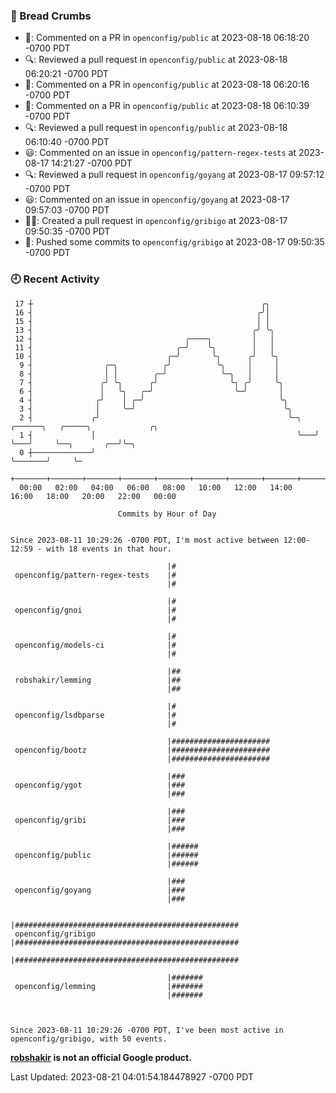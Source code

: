 ### 🍞 Bread Crumbs

 * 💬: Commented on a PR in  `openconfig/public` at 2023-08-18 06:18:20 -0700 PDT
 * 🔍: Reviewed a pull request in  `openconfig/public` at 2023-08-18 06:20:21 -0700 PDT
 * 💬: Commented on a PR in  `openconfig/public` at 2023-08-18 06:20:16 -0700 PDT
 * 💬: Commented on a PR in  `openconfig/public` at 2023-08-18 06:10:39 -0700 PDT
 * 🔍: Reviewed a pull request in  `openconfig/public` at 2023-08-18 06:10:40 -0700 PDT
 * 😃: Commented on an issue in `openconfig/pattern-regex-tests` at 2023-08-17 14:21:27 -0700 PDT
 * 🔍: Reviewed a pull request in  `openconfig/goyang` at 2023-08-17 09:57:12 -0700 PDT
 * 😃: Commented on an issue in `openconfig/goyang` at 2023-08-17 09:57:03 -0700 PDT
 * ✍🏼: Created a pull request in `openconfig/gribigo` at 2023-08-17 09:50:35 -0700 PDT
 * 🚢: Pushed some commits to `openconfig/gribigo` at 2023-08-17 09:50:35 -0700 PDT

### 🕘 Recent Activity
```
 17 ┼                                                   ╭╮
 16 ┤                                                  ╭╯│
 15 ┤                                                  │ │
 13 ┤                                                 ╭╯ ╰╮
 12 ┤                                  ╭────╮         │   │
 11 ┤                                ╭─╯    ╰╮        │   │
 10 ┤                              ╭─╯       ╰╮      ╭╯   ╰╮
  9 ┤                ╭─╮          ╭╯          ╰╮     │     │
  8 ┤                │ │        ╭─╯            ╰─╮   │     │
  7 ┤               ╭╯ ╰╮      ╭╯                ╰╮ ╭╯     ╰╮
  6 ┤               │   ╰╮   ╭─╯                  ╰─╯       │
  4 ┤              ╭╯    │ ╭─╯                              ╰╮
  3 ┤              │     ╰─╯                                 ╰╮
  2 ┤             ╭╯                                          ╰─╮   ╭──────╮   ╭─────╮             ╭╮
  1 ┤             │                                             ╰───╯      ╰───╯     ╰──╮       ╭──╯╰─╮
  0 ┼─────────────╯                                                                     ╰───────╯     ╰─
    +───────+───────+───────+───────+───────+───────+───────+───────+───────+───────+───────+───────+────
  00:00   02:00   04:00   06:00   08:00   10:00   12:00   14:00   16:00   18:00   20:00   22:00   00:00   

						Commits by Hour of Day


Since 2023-08-11 10:29:26 -0700 PDT, I'm most active between 12:00-12:59 - with 18 events in that hour.

```



```
                                   |#
 openconfig/pattern-regex-tests    |#
                                   |#

                                   |#
 openconfig/gnoi                   |#
                                   |#

                                   |#
 openconfig/models-ci              |#
                                   |#

                                   |##
 robshakir/lemming                 |##
                                   |##

                                   |#
 openconfig/lsdbparse              |#
                                   |#

                                   |######################
 openconfig/bootz                  |######################
                                   |######################

                                   |###
 openconfig/ygot                   |###
                                   |###

                                   |###
 openconfig/gribi                  |###
                                   |###

                                   |######
 openconfig/public                 |######
                                   |######

                                   |###
 openconfig/goyang                 |###
                                   |###

                                   |##################################################
 openconfig/gribigo                |##################################################
                                   |##################################################

                                   |#######
 openconfig/lemming                |#######
                                   |#######



Since 2023-08-11 10:29:26 -0700 PDT, I've been most active in openconfig/gribigo, with 50 events.

```
**[robshakir](mailto:robjs@google.com) is not an official Google product.**  


Last Updated: 2023-08-21 04:01:54.184478927 -0700 PDT
